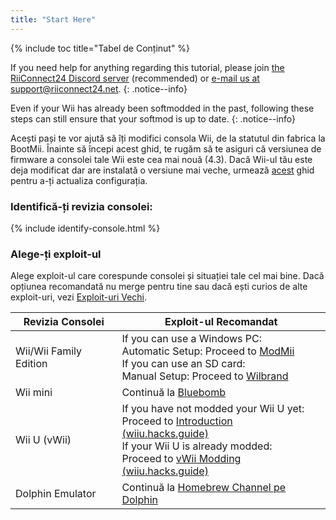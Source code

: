```yaml
---
title: "Start Here"
---
```


{% include toc title="Tabel de Conținut" %}

If you need help for anything regarding this tutorial, please join [the RiiConnect24 Discord server](https://discord.gg/rc24) (recommended) or [e-mail us at support@riiconnect24.net](mailto:support@riiconnect24.net).
{: .notice--info}

Even if your Wii has already been softmodded in the past, following these steps can still ensure that your softmod is up to date.
{: .notice--info}

Acești pași te vor ajută să îți modifici consola Wii, de la statutul din fabrica la BootMii. Înainte să începi acest ghid, te rugăm să te asiguri că versiunea de firmware a consolei tale Wii este cea mai nouă (4.3). Dacă Wii-ul tău este deja modificat dar are instalată o versiune mai veche, urmează [acest](update) ghid pentru a-ți actualiza configurația.

### Identifică-ți revizia consolei:

{% include identify-console.html %}<br>

### Alege-ți exploit-ul

Alege exploit-ul care corespunde consolei și situației tale cel mai bine. Dacă opțiunea recomandată nu merge pentru tine sau dacă ești curios de alte exploit-uri, vezi [Exploit-uri Vechi](legacy-exploits).

| Revizia Consolei       | Exploit-ul Recomandat                                                                                                                                                                                                                                                        |
| ---------------------- | ---------------------------------------------------------------------------------------------------------------------------------------------------------------------------------------------------------------------------------------------------------------------------- |
| Wii/Wii Family Edition | If you can use a Windows PC:<br> Automatic Setup: Proceed to [ModMii](modmii)<br> If you can use an SD card:<br> Manual Setup: Proceed to [Wilbrand](wilbrand)                                                                                             |
| Wii mini               | Continuă la [Bluebomb](bluebomb)                                                                                                                                                                                                                                             |
| Wii U (vWii)           | If you have not modded your Wii U yet:<br> Proceed to [Introduction (wiiu.hacks.guide)](https://wiiu.hacks.guide/#/)<br> If your Wii U is already modded:<br> Proceed to [vWii Modding (wiiu.hacks.guide)](https://wiiu.hacks.guide/#/vwii/sd-preparation) |
| Dolphin Emulator       | Continuă la [Homebrew Channel pe Dolphin](homebrew-dolphin)                                                                                                                                                                                                                  |
